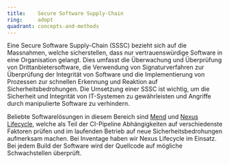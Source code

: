 ```yaml
---
title:    Secure Software Supply-Chain  
ring:     adopt  
quadrant: concepts-and-methods
---
```


Eine Secure Software Supply-Chain (SSSC) bezieht sich auf die Massnahmen, welche sicherstellen, dass nur
vertrauenswürdige Software in eine Organisation gelangt. Dies umfasst die Überwachung und Überprüfung von
Drittanbietersoftware, die Verwendung von Signaturverfahren zur Überprüfung der Integrität von Software und die
Implementierung von Prozessen zur schnellen Erkennung und Reaktion auf Sicherheitsbedrohungen. Die Umsetzung einer SSSC
ist wichtig, um die Sicherheit und Integrität von IT-Systemen zu gewährleisten und Angriffe durch manipulierte Software
zu verhindern.

Beliebte Softwarelösungen in diesem Bereich sind [Mend][mend] und [Nexus Lifecycle][nexus-lifecycle], welche als Teil
der CI-Pipeline Abhängigkeiten auf verschiedenste Faktoren prüfen und im laufenden Betrieb auf neue
Sicherheitsbedrohungen aufmerksam machen. Bei Inventage haben wir Nexus Lifecycle im Einsatz. Bei jedem Build der
Software wird der Quellcode auf mögliche Schwachstellen überprüft.

[mend]: https://www.mend.io
[nexus-lifecycle]: https://www.sonatype.com/products/open-source-security-dependency-management
